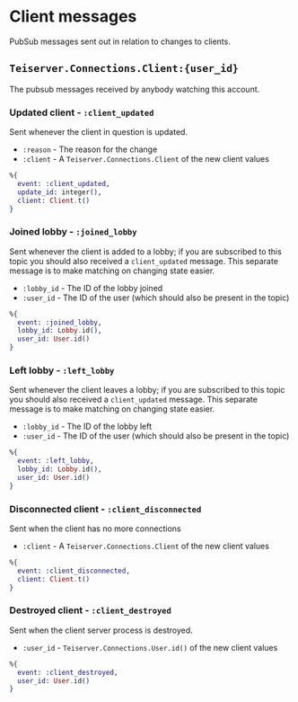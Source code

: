 # Client messages
PubSub messages sent out in relation to changes to clients.

## `Teiserver.Connections.Client:{user_id}`
The pubsub messages received by anybody watching this account.

### Updated client - `:client_updated`
Sent whenever the client in question is updated.

- `:reason` - The reason for the change
- `:client` - A `Teiserver.Connections.Client` of the new client values

```elixir
%{
  event: :client_updated,
  update_id: integer(),
  client: Client.t()
}
```

### Joined lobby - `:joined_lobby`
Sent whenever the client is added to a lobby; if you are subscribed to this topic you should also received a `client_updated` message. This separate message is to make matching on changing state easier.

- `:lobby_id` - The ID of the lobby joined
- `:user_id` - The ID of the user (which should also be present in the topic)

```elixir
%{
  event: :joined_lobby,
  lobby_id: Lobby.id(),
  user_id: User.id()
}
```

### Left lobby - `:left_lobby`
Sent whenever the client leaves a lobby; if you are subscribed to this topic you should also received a `client_updated` message. This separate message is to make matching on changing state easier.

- `:lobby_id` - The ID of the lobby left
- `:user_id` - The ID of the user (which should also be present in the topic)

```elixir
%{
  event: :left_lobby,
  lobby_id: Lobby.id(),
  user_id: User.id()
}
```

### Disconnected client - `:client_disconnected`
Sent when the client has no more connections

- `:client` - A `Teiserver.Connections.Client` of the new client values

```elixir
%{
  event: :client_disconnected,
  client: Client.t()
}
```

### Destroyed client - `:client_destroyed`
Sent when the client server process is destroyed.

- `:user_id` - `Teiserver.Connections.User.id()` of the new client values

```elixir
%{
  event: :client_destroyed,
  user_id: User.id()
}
```
